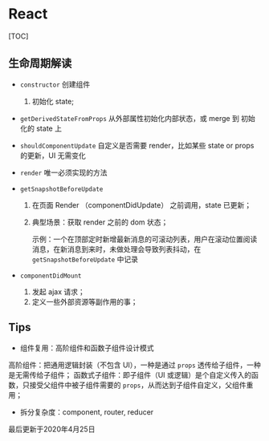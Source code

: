 # React  
[TOC]

## 生命周期解读

- `constructor` 创建组件
    1. 初始化 state;
    
- `getDerivedStateFromProps` 从外部属性初始化内部状态，或 merge 到 初始化的 state 上

- `shouldComponentUpdate` 自定义是否需要 render，比如某些 state or props 的更新，UI 无需变化

- `render` 唯一必须实现的方法

- `getSnapshotBeforeUpdate` 
    1. 在页面 Render （componentDidUpdate） 之前调用，state 已更新；
    2. 典型场景：获取 render 之前的 dom 状态；
        
        示例：一个在顶部定时新增最新消息的可滚动列表，用户在滚动位置阅读消息，在新消息到来时，未做处理会导致列表抖动，在 `getSnapshotBeforeUpdate` 中记录

- `componentDidMount` 
    1. 发起 ajax 请求；
    2. 定义一些外部资源等副作用的事；

## Tips

- 组件复用：高阶组件和函数子组件设计模式

高阶组件：把通用逻辑封装（不包含 UI），一种是通过 `props` 透传给子组件，一种是无需传给子组件；
函数式子组件：即子组件（UI 或逻辑）是个自定义传入的函数，只接受父组件中被子组件需要的 `props`，从而达到子组件自定义，父组件重用；

- 拆分复杂度：component, router, reducer


最后更新于2020年4月25日

